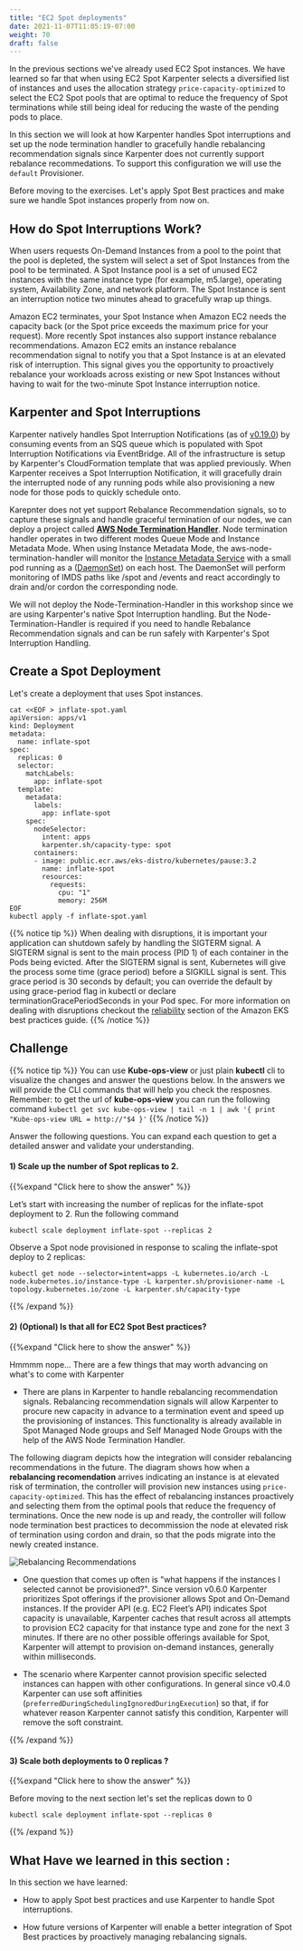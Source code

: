 ```yaml
---
title: "EC2 Spot deployments"
date: 2021-11-07T11:05:19-07:00
weight: 70
draft: false
---
```


In the previous sections we've already used EC2 Spot instances. We have learned so far that when using EC2 Spot Karpenter selects a diversified list of instances and uses the allocation strategy `price-capacity-optimized` to select the EC2 Spot pools that are optimal to reduce the frequency of Spot terminations while still being ideal for reducing the waste of the pending pods to place. 

In this section we will look at how Karpenter handles Spot interruptions and set up the node termination handler to gracefully handle rebalancing recommendation signals since Karpenter does not currently support rebalance recommedations. To support this configuration we will use the `default` Provisioner. 

Before moving to the exercises. Let's apply Spot Best practices and make sure we handle Spot instances properly from now on.

## How do Spot Interruptions Work?

When users requests On-Demand Instances from a pool to the point that the pool is depleted, the system will select a set of Spot Instances from the pool to be terminated. A Spot Instance pool is a set of unused EC2 instances with the same instance type (for example, m5.large), operating system, Availability Zone, and network platform. The Spot Instance is sent an interruption notice two minutes ahead to gracefully wrap up things.

Amazon EC2 terminates, your Spot Instance when Amazon EC2 needs the capacity back (or the Spot price exceeds the maximum price for your request). More recently Spot instances also support instance rebalance recommendations. Amazon EC2 emits an instance rebalance recommendation signal to notify you that a Spot Instance is at an elevated risk of interruption. This signal gives you the opportunity to proactively rebalance your workloads across existing or new Spot Instances without having to wait for the two-minute Spot Instance interruption notice.

## Karpenter and Spot Interruptions

Karpenter natively handles Spot Interruption Notifications (as of [v0.19.0](https://github.com/aws/karpenter/releases/tag/v0.19.0)) by consuming events from an SQS queue which is populated with Spot Interruption Notifications via EventBridge. All of the infrastructure is setup by Karpenter's CloudFormation template that was applied previously. When Karpenter receives a Spot Interruption Notification, it will gracefully drain the interrupted node of any running pods while also provisioning a new node for those pods to quickly schedule onto.

Karepnter does not yet support Rebalance Recommendation signals, so to capture these signals and handle graceful termination of our nodes, we can  deploy a project called **[AWS Node Termination Handler](https://github.com/aws/aws-node-termination-handler)**. Node termination handler operates in two different modes Queue Mode and Instance Metadata Mode. When using Instance Metadata Mode, the aws-node-termination-handler will monitor the [Instance Metadata Service](https://docs.aws.amazon.com/AWSEC2/latest/UserGuide/ec2-instance-metadata.html) with a small pod running as a ([DaemonSet](https://kubernetes.io/docs/concepts/workloads/controllers/daemonset/)) on each host. The DaemonSet will perform monitoring of IMDS paths like /spot and /events and react accordingly to drain and/or cordon the corresponding node. 

We will not deploy the Node-Termination-Handler in this workshop since we are using Karpenter's native Spot Interruption handling. But the Node-Termination-Handler is required if you need to handle Rebalance Recommendation signals and can be run safely with Karpenter's Spot Interruption Handling.


## Create a Spot Deployment

Let's create a deployment that uses Spot instances. 

```
cat <<EOF > inflate-spot.yaml
apiVersion: apps/v1
kind: Deployment
metadata:
  name: inflate-spot
spec:
  replicas: 0
  selector:
    matchLabels:
      app: inflate-spot
  template:
    metadata:
      labels:
        app: inflate-spot
    spec:
      nodeSelector:
        intent: apps
        karpenter.sh/capacity-type: spot
      containers:
      - image: public.ecr.aws/eks-distro/kubernetes/pause:3.2
        name: inflate-spot
        resources:
          requests:
            cpu: "1"
            memory: 256M
EOF
kubectl apply -f inflate-spot.yaml
```

{{% notice tip %}}
When dealing with disruptions, it is important your application can shutdown safely by handling the SIGTERM signal. A SIGTERM signal is sent to the main process (PID 1) of each container in the Pods being evicted. After the SIGTERM signal is sent, Kubernetes will give the process some time (grace period) before a SIGKILL signal is sent. This grace period is 30 seconds by default; you can override the default by using grace-period flag in kubectl or declare terminationGracePeriodSeconds in your Pod spec. For more information on dealing with disruptions checkout the [reliability](https://aws.github.io/aws-eks-best-practices/reliability/docs/application/#dealing-with-disruptions) section of the Amazon EKS best practices guide.
{{% /notice %}}

## Challenge

{{% notice tip %}}
You can use **Kube-ops-view** or just plain **kubectl** cli to visualize the changes and answer the questions below. In the answers we will provide the CLI commands that will help you check the resposnes. Remember: to get the url of **kube-ops-view** you can run the following command `kubectl get svc kube-ops-view | tail -n 1 | awk '{ print "Kube-ops-view URL = http://"$4 }'`
{{% /notice %}}

Answer the following questions. You can expand each question to get a detailed answer and validate your understanding.

#### 1) Scale up the number of Spot replicas to 2.

{{%expand "Click here to show the answer" %}} 

Let’s start with increasing the number of replicas for the inflate-spot deployment to 2. Run the following command

```
kubectl scale deployment inflate-spot --replicas 2
```

Observe a Spot node provisioned in response to scaling the inflate-spot deploy to 2 replicas:

```
kubectl get node --selector=intent=apps -L kubernetes.io/arch -L node.kubernetes.io/instance-type -L karpenter.sh/provisioner-name -L topology.kubernetes.io/zone -L karpenter.sh/capacity-type
```


{{% /expand %}}

#### 2) (Optional) Is that all for EC2 Spot Best practices? 

{{%expand "Click here to show the answer" %}} 

Hmmmm nope... There are a few things that may worth advancing on what's to come with Karpenter

*  There are plans in Karpenter to handle rebalancing recommendation signals. Rebalancing recommendation signals will allow Karpenter to procure new capacity in advance to a termination event and speed up the provisioning of instances. This functionality is already available in Spot Managed Node groups and Self Managed Node Groups with the help of the AWS Node Termination Handler.

The following diagram depicts how the integration will consider rebalancing recommendations in the future. The diagram shows how when a **rebalancing recomendation** arrives indicating an instance is at elevated risk of termination, the controller will provision new instances using `price-capacity-optimized`. This has the effect of rebalancing instances proactively and selecting them from the optimal pools that reduce the frequency of terminations. Once the new node is up and ready, the controller will follow node termination best practices to decommission the node at elevated risk of termination using cordon and drain, so that the pods migrate into the newly created instance. 

![Rebalancing Recommendations](/images/karpenter/spotworkers/rebalance_recommendation.png)


* One question that comes up often is "what happens if the instances I selected cannot be provisioned?". Since version v0.6.0 Karpenter prioritizes Spot offerings if the provisioner allows Spot and On-Demand instances. If the provider API (e.g. EC2 Fleet’s API) indicates Spot capacity is unavailable, Karpenter caches that result across all attempts to provision EC2 capacity for that instance type and zone for the next 3 minutes. If there are no other possible offerings available for Spot, Karpenter will attempt to provision on-demand instances, generally within milliseconds.

* The scenario where Karpenter cannot provision specific selected instances can happen with other configurations. In general since v0.4.0 Karpenter can use soft affinities (`preferredDuringSchedulingIgnoredDuringExecution`) so that, if for whatever reason Karpenter cannot satisfy this condition, Karpenter will remove the soft constraint.

{{% /expand %}}


#### 3) Scale both deployments to 0 replicas ?

{{%expand "Click here to show the answer" %}} 

Before moving to the next section let's set the replicas down to 0

```
kubectl scale deployment inflate-spot --replicas 0
```

{{% /expand %}}


## What Have we learned in this section : 

In this section we have learned:

* How to apply Spot best practices and use Karpenter to handle Spot interruptions.

* How future versions of Karpenter will enable a better integration of Spot Best practices by proactively managing rebalancing signals. 


